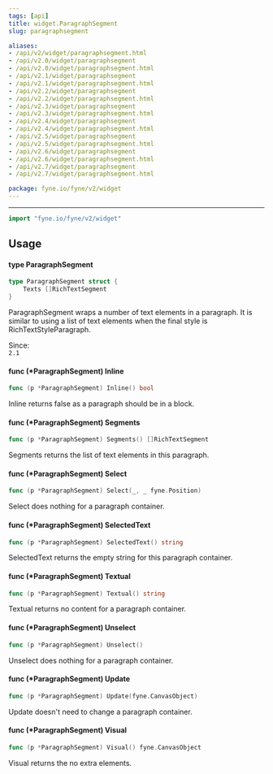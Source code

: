 ```yaml
---
tags: [api]
title: widget.ParagraphSegment
slug: paragraphsegment

aliases:
- /api/v2/widget/paragraphsegment.html
- /api/v2.0/widget/paragraphsegment
- /api/v2.0/widget/paragraphsegment.html
- /api/v2.1/widget/paragraphsegment
- /api/v2.1/widget/paragraphsegment.html
- /api/v2.2/widget/paragraphsegment
- /api/v2.2/widget/paragraphsegment.html
- /api/v2.3/widget/paragraphsegment
- /api/v2.3/widget/paragraphsegment.html
- /api/v2.4/widget/paragraphsegment
- /api/v2.4/widget/paragraphsegment.html
- /api/v2.5/widget/paragraphsegment
- /api/v2.5/widget/paragraphsegment.html
- /api/v2.6/widget/paragraphsegment
- /api/v2.6/widget/paragraphsegment.html
- /api/v2.7/widget/paragraphsegment
- /api/v2.7/widget/paragraphsegment.html

package: fyne.io/fyne/v2/widget
---
```



---
```go
import "fyne.io/fyne/v2/widget"
```

## Usage

#### type ParagraphSegment

```go
type ParagraphSegment struct {
	Texts []RichTextSegment
}
```

ParagraphSegment wraps a number of text elements in a paragraph. It is similar to using a list of text elements when the final style is RichTextStyleParagraph.


<div class="since">Since: <code>
2.1</code></div>

#### func (*ParagraphSegment) Inline

```go
func (p *ParagraphSegment) Inline() bool
```
Inline returns false as a paragraph should be in a block.

#### func (*ParagraphSegment) Segments

```go
func (p *ParagraphSegment) Segments() []RichTextSegment
```
Segments returns the list of text elements in this paragraph.

#### func (*ParagraphSegment) Select

```go
func (p *ParagraphSegment) Select(_, _ fyne.Position)
```
Select does nothing for a paragraph container.

#### func (*ParagraphSegment) SelectedText

```go
func (p *ParagraphSegment) SelectedText() string
```
SelectedText returns the empty string for this paragraph container.

#### func (*ParagraphSegment) Textual

```go
func (p *ParagraphSegment) Textual() string
```
Textual returns no content for a paragraph container.

#### func (*ParagraphSegment) Unselect

```go
func (p *ParagraphSegment) Unselect()
```
Unselect does nothing for a paragraph container.

#### func (*ParagraphSegment) Update

```go
func (p *ParagraphSegment) Update(fyne.CanvasObject)
```
Update doesn't need to change a paragraph container.

#### func (*ParagraphSegment) Visual

```go
func (p *ParagraphSegment) Visual() fyne.CanvasObject
```
Visual returns the no extra elements.
